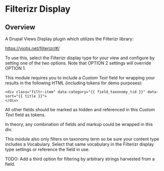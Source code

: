 # Filterizr Display

## Overview

A Drupal Views Display plugin which utilizes the Filterizr library:

<https://yiotis.net/filterizr/#/>

To use this, select the Filterizr display type for your view and configure by setting one of the two options. Note that OPTION 2 settings will override OPTION 1.

This module requires you to include a *Custom Text* field for wrapping your results in the following HTML (including tokens for demo purposes):

```
<div class="filtr-item" data-category="{{ field_taxonomy_tid }}" data-sort="{{ title }}">
</div>
```

All other fields should be marked as hidden and referenced in this *Custom Text* field as tokens.

In theory, any combination of fields and markup could be wrapped in this div.

This module also only filters on taxonomy term so be sure your content type includes a Vocabulary. Select that same vocabulary in the Filterizr display type settings or reference the field in use.

TODO: Add a third option for filtering by arbitrary strings harvested from a field.
